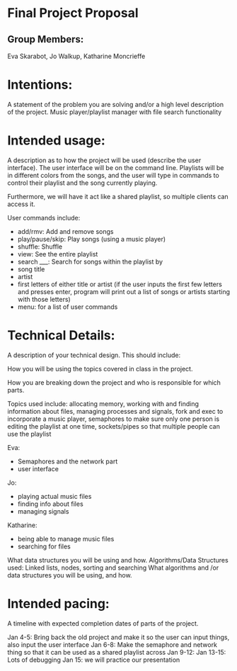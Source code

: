 # Final Project Proposal

## Group Members:

Eva Skarabot, Jo Walkup, Katharine Moncrieffe
# Intentions:

A statement of the problem you are solving and/or a high level description of the project.
Music player/playlist manager with file search functionality

# Intended usage:

A description as to how the project will be used (describe the user interface).
The user interface will be on the command line. Playlists will be in different colors from the songs, and the user will type in commands to control their playlist and the song currently playing.

Furthermore, we will have it act like a shared playlist, so multiple clients can access it.

User commands include:
- add/rmv: Add and remove songs
- play/pause/skip: Play songs (using a music player)
- shuffle: Shuffle
- view: See the entire playlist
- search ___: Search for songs within the playlist by
-   song title
-   artist
-   first letters of either title or artist (if the user inputs the first few letters and presses enter, program will print out a list of songs or artists starting with those letters)
- menu: for a list of user commands


# Technical Details:

A description of your technical design. This should include:

How you will be using the topics covered in class in the project.

How you are breaking down the project and who is responsible for which parts.

Topics used include: allocating memory, working with and finding information about files, managing processes and signals, fork and exec to incorporate a music player, semaphores to make sure only one person is editing the playlist at one time, sockets/pipes so that multiple people can use the playlist

Eva:
- Semaphores and the network part
- user interface

Jo:
- playing actual music files
- finding info about files
- managing signals

Katharine: 
 - being able to manage music files
 - searching for files 

What data structures you will be using and how.
Algorithms/Data Structures used: Linked lists, nodes, sorting and searching
What algorithms and /or data structures you will be using, and how.

# Intended pacing:

A timeline with expected completion dates of parts of the project.

Jan 4-5: Bring back the old project and make it so the user can input things, also input the user interface
Jan 6-8: Make the semaphore and network thing so that it can be used as a shared playlist across
Jan 9-12: 
Jan 13-15: Lots of debugging
Jan 15: we will practice our presentation

